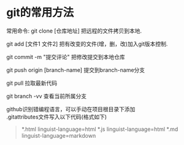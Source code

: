 # git的常用方法

常用命令:
git clone [仓库地址] 把远程的文件拷贝到本地.  

git add [文件1 文件2] 把有改变的文件(增，删，改)加入git版本控制.  

git commit -m "提交评论"  把修改提交到本地仓库  

git push origin [branch-name] 提交到branch-name分支  

git pull 拉取最新代码  

git branch -vv 查看当前所属分支

github识别错编程语言，可以手动在项目根目录下添加  
.gitattributes文件写入以下代码(格式如下)  

>\*.html linguist-language=html
\*.js linguist-language=html
\*.md linguist-language=markdown

